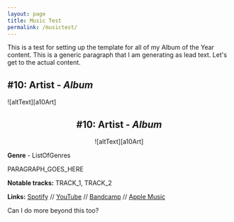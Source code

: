 ```yaml
---
layout: page
title: Music Test
permalink: /musictest/
---
```


This is a test for setting up the template for all of my Album of the Year content. This is a generic paragraph that I am generating as lead text. Let's get to the actual content.

<!-- more -->

## #10: Artist - *Album*

![altText][a10Art]

<div align="center">

## #10: Artist - *Album*

![altText][a10Art]

</div>

**Genre** - ListOfGenres

PARAGRAPH_GOES_HERE

**Notable tracks:** TRACK_1, TRACK_2

**Links:** [Spotify][a10Spotify] // [YouTube][a10YT] // [Bandcamp][a10Bandcamp] // [Apple Music][a10Apple]


[aart]: https://f4.bcbits.com/img/a3558358609_10.jpg
[a10Spotify]: http://google.com
[a10YT]: http://google.com
[a10Bandcamp]: http://google.com
[a10Apple]: http://google.com

Can I do more beyond this too?